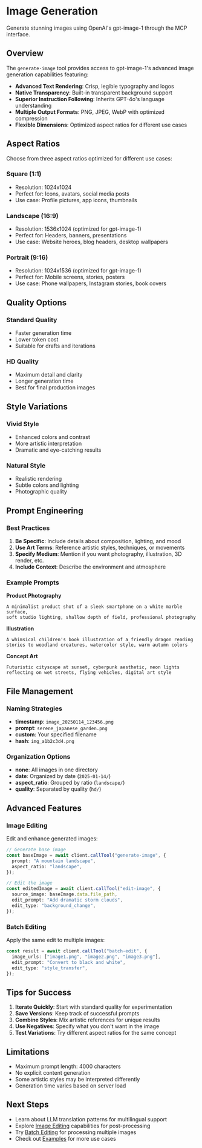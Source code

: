 # Image Generation

Generate stunning images using OpenAI's gpt-image-1 through the MCP interface.

## Overview

The `generate-image` tool provides access to gpt-image-1's advanced image generation capabilities featuring:

- **Advanced Text Rendering**: Crisp, legible typography and logos
- **Native Transparency**: Built-in transparent background support
- **Superior Instruction Following**: Inherits GPT-4o's language understanding
- **Multiple Output Formats**: PNG, JPEG, WebP with optimized compression
- **Flexible Dimensions**: Optimized aspect ratios for different use cases

## Aspect Ratios

Choose from three aspect ratios optimized for different use cases:

### Square (1:1)

- Resolution: 1024x1024
- Perfect for: Icons, avatars, social media posts
- Use case: Profile pictures, app icons, thumbnails

### Landscape (16:9)

- Resolution: 1536x1024 (optimized for gpt-image-1)
- Perfect for: Headers, banners, presentations
- Use case: Website heroes, blog headers, desktop wallpapers

### Portrait (9:16)

- Resolution: 1024x1536 (optimized for gpt-image-1)
- Perfect for: Mobile screens, stories, posters
- Use case: Phone wallpapers, Instagram stories, book covers

## Quality Options

### Standard Quality

- Faster generation time
- Lower token cost
- Suitable for drafts and iterations

### HD Quality

- Maximum detail and clarity
- Longer generation time
- Best for final production images

## Style Variations

### Vivid Style

- Enhanced colors and contrast
- More artistic interpretation
- Dramatic and eye-catching results

### Natural Style

- Realistic rendering
- Subtle colors and lighting
- Photographic quality

## Prompt Engineering

### Best Practices

1. **Be Specific**: Include details about composition, lighting, and mood
2. **Use Art Terms**: Reference artistic styles, techniques, or movements
3. **Specify Medium**: Mention if you want photography, illustration, 3D render, etc.
4. **Include Context**: Describe the environment and atmosphere

### Example Prompts

**Product Photography**

```
A minimalist product shot of a sleek smartphone on a white marble surface,
soft studio lighting, shallow depth of field, professional photography
```

**Illustration**

```
A whimsical children's book illustration of a friendly dragon reading
stories to woodland creatures, watercolor style, warm autumn colors
```

**Concept Art**

```
Futuristic cityscape at sunset, cyberpunk aesthetic, neon lights
reflecting on wet streets, flying vehicles, digital art style
```

## File Management

### Naming Strategies

- **timestamp**: `image_20250114_123456.png`
- **prompt**: `serene_japanese_garden.png`
- **custom**: Your specified filename
- **hash**: `img_a1b2c3d4.png`

### Organization Options

- **none**: All images in one directory
- **date**: Organized by date (`2025-01-14/`)
- **aspect_ratio**: Grouped by ratio (`landscape/`)
- **quality**: Separated by quality (`hd/`)

## Advanced Features

### Image Editing

Edit and enhance generated images:

```typescript
// Generate base image
const baseImage = await client.callTool("generate-image", {
  prompt: "A mountain landscape",
  aspect_ratio: "landscape",
});

// Edit the image
const editedImage = await client.callTool("edit-image", {
  source_image: baseImage.data.file_path,
  edit_prompt: "Add dramatic storm clouds",
  edit_type: "background_change",
});
```

### Batch Editing

Apply the same edit to multiple images:

```typescript
const result = await client.callTool("batch-edit", {
  image_urls: ["image1.png", "image2.png", "image3.png"],
  edit_prompt: "Convert to black and white",
  edit_type: "style_transfer",
});
```

## Tips for Success

1. **Iterate Quickly**: Start with standard quality for experimentation
2. **Save Versions**: Keep track of successful prompts
3. **Combine Styles**: Mix artistic references for unique results
4. **Use Negatives**: Specify what you don't want in the image
5. **Test Variations**: Try different aspect ratios for the same concept

## Limitations

- Maximum prompt length: 4000 characters
- No explicit content generation
- Some artistic styles may be interpreted differently
- Generation time varies based on server load

## Next Steps

- Learn about LLM translation patterns for multilingual support
- Explore [Image Editing](/guide/edit-image) capabilities for post-processing
- Try [Batch Editing](/guide/batch-edit) for processing multiple images
- Check out [Examples](/examples/basic-usage) for more use cases
